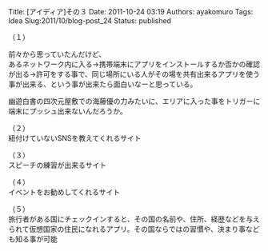 Title: \[アイディア\]その３
Date: 2011-10-24 03:19
Authors: ayakomuro
Tags:  Idea
Slug:2011/10/blog-post_24
Status: published

（１）  

前々から思っていたんだけど、  
あるネットワーク内に入る-\>携帯端末にアプリをインストールするか否かの確認が出る-\>許可をする事で、同じ場所にいる人がその場を共有出来るアプリを使う事が出来る、という事が出来たら面白いなーと思っている。

幽遊白書の四次元屋敷での海藤優の力みたいに、エリアに入った事をトリガーに端末にプッシュ出来ないんだろうか。

（２）  
紐付けていないSNSを教えてくれるサイト

（３）  
スピーチの練習が出来るサイト

（４）  
イベントをお勧めしてくれるサイト

（５）  
旅行者がある国にチェックインすると、その国の名前や、住所、経歴などを与えられて仮想国家の住民になれるアプリ。その国ならではの習慣や、決まり事なども知る事が可能
